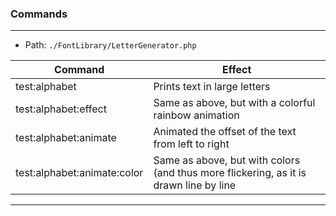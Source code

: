 ### Commands

---
* Path: ````./FontLibrary/LetterGenerator.php ````


| Command                     | Effect                                                                                |
|-----------------------------|---------------------------------------------------------------------------------------|
| test:alphabet               | Prints text in large letters                                                          |
| test:alphabet:effect        | Same as above, but with a colorful rainbow animation                                  |
| test:alphabet:animate       | Animated the offset of the text from left to right                                    |
| test:alphabet:animate:color | Same as above, but with colors (and thus more flickering, as it is drawn line by line |

---
